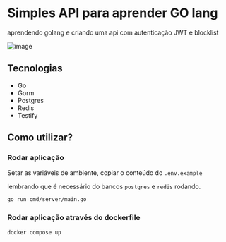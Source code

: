 # Simples API para aprender GO lang

aprendendo golang e criando uma api com autenticação JWT e blocklist

![image](https://github.com/user-attachments/assets/322201c9-8f35-441a-a8c0-672b22e9ecd1)

## Tecnologias

- Go
- Gorm
- Postgres
- Redis
- Testify

## Como utilizar?

### Rodar aplicação

Setar as variáveis de ambiente, copiar o conteúdo do `.env.example`

lembrando que é necessário do bancos `postgres` e `redis` rodando.

```bash
go run cmd/server/main.go
```

### Rodar aplicação através do dockerfile

```bash
docker compose up
```

